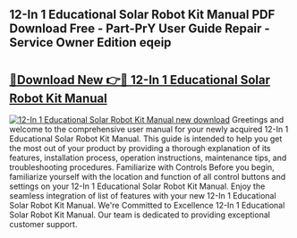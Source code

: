 ## 12-In 1 Educational Solar Robot Kit Manual PDF Download Free - Part-PrY User Guide Repair - Service Owner Edition eqeip

# <h2><a href="http://cf16125.oget.top/?id=12-In+1+Educational+Solar+Robot+Kit+Manual">🔗Download New 👉🔴 12-In 1 Educational Solar Robot Kit Manual</a></h2>

[![12-In 1 Educational Solar Robot Kit Manual new download](https://i.imgur.com/5g1atiW.png)](http://cf16125.oget.top/?id=12-In+1+Educational+Solar+Robot+Kit+Manual)
Greetings and welcome to the comprehensive user manual for your newly acquired 12-In 1 Educational Solar Robot Kit Manual. This guide is intended to help you get the most out of your product by providing a thorough explanation of its features, installation process, operation instructions, maintenance tips, and troubleshooting procedures. Familiarize with Controls Before you begin, familiarize yourself with the location and function of all control buttons and settings on your 12-In 1 Educational Solar Robot Kit Manual. Enjoy the seamless integration of list of features with your new 12-In 1 Educational Solar Robot Kit Manual. We're Committed to Excellence 12-In 1 Educational Solar Robot Kit Manual. Our team is dedicated to providing exceptional customer support.
